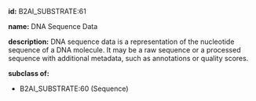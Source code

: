 **id:** B2AI_SUBSTRATE:61

**name:** DNA Sequence Data

**description:** DNA sequence data is a representation of the nucleotide sequence of a DNA molecule. It may be a raw sequence or a processed sequence with additional metadata, such as annotations or quality scores.

**subclass of:**

- B2AI_SUBSTRATE:60 (Sequence)
